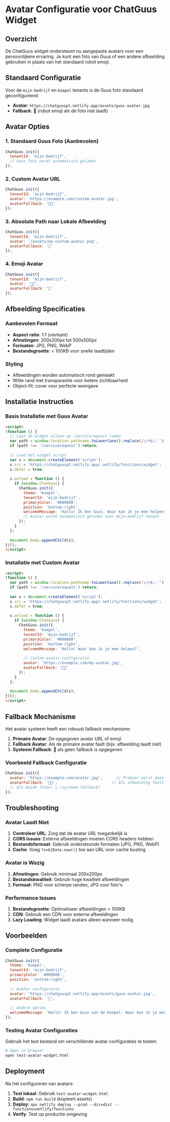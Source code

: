 # Avatar Configuratie voor ChatGuus Widget

## Overzicht

De ChatGuus widget ondersteunt nu aangepaste avatars voor een persoonlijkere ervaring. Je kunt een foto van Guus of een andere afbeelding gebruiken in plaats van het standaard robot emoji.

## Standaard Configuratie

Voor de `mijn-bedrijf` en `koepel` tenants is de Guus foto standaard geconfigureerd:
- **Avatar**: `https://chatguuspt.netlify.app/assets/guus-avatar.jpg`
- **Fallback**: 🤖 (robot emoji als de foto niet laadt)

## Avatar Opties

### 1. Standaard Guus Foto (Aanbevolen)
```javascript
ChatGuus.init({
  tenantId: 'mijn-bedrijf',
  // Guus foto wordt automatisch geladen
});
```

### 2. Custom Avatar URL
```javascript
ChatGuus.init({
  tenantId: 'mijn-bedrijf',
  avatar: 'https://example.com/custom-avatar.jpg',
  avatarFallback: '👨‍💼'
});
```

### 3. Absolute Path naar Lokale Afbeelding
```javascript
ChatGuus.init({
  tenantId: 'mijn-bedrijf',
  avatar: '/assets/my-custom-avatar.png',
  avatarFallback: '🤖'
});
```

### 4. Emoji Avatar
```javascript
ChatGuus.init({
  tenantId: 'mijn-bedrijf',
  avatar: '👨‍💼',
  avatarFallback: '🤖'
});
```

## Afbeelding Specificaties

### Aanbevolen Formaat
- **Aspect ratio**: 1:1 (vierkant)
- **Afmetingen**: 200x200px tot 500x500px
- **Formaten**: JPG, PNG, WebP
- **Bestandsgrootte**: < 100KB voor snelle laadtijden

### Styling
- Afbeeldingen worden automatisch rond gemaakt
- Witte rand met transparantie voor betere zichtbaarheid
- Object-fit: cover voor perfecte weergave

## Installatie Instructies

### Basis Installatie met Guus Avatar
```html
<script>
(function () {
  // Laat de widget alleen op /servicerequest laden
  var path = window.location.pathname.toLowerCase().replace(/\/+$/,'');
  if (path !== '/servicerequest') return;
  
  // Laad het widget script
  var s = document.createElement('script');
  s.src = 'https://chatguuspt.netlify.app/.netlify/functions/widget';
  s.defer = true;
  
  s.onload = function () {
    if (window.ChatGuus) {
      ChatGuus.init({
        theme: 'koepel',
        tenantId: 'mijn-bedrijf',
        primaryColor: '#000000',
        position: 'bottom-right',
        welcomeMessage: 'Hallo! Ik ben Guus. Waar kan ik je mee helpen?'
        // Avatar wordt automatisch geladen voor mijn-bedrijf tenant
      });
    }
  };
  
  document.body.appendChild(s);
})();
</script>
```

### Installatie met Custom Avatar
```html
<script>
(function () {
  var path = window.location.pathname.toLowerCase().replace(/\/+$/,'');
  if (path !== '/servicerequest') return;
  
  var s = document.createElement('script');
  s.src = 'https://chatguuspt.netlify.app/.netlify/functions/widget';
  s.defer = true;
  
  s.onload = function () {
    if (window.ChatGuus) {
      ChatGuus.init({
        theme: 'koepel',
        tenantId: 'mijn-bedrijf',
        primaryColor: '#000000',
        position: 'bottom-right',
        welcomeMessage: 'Hallo! Waar kan ik je mee helpen?',
        
        // Custom avatar configuratie
        avatar: 'https://example.com/my-avatar.jpg',
        avatarFallback: '👨‍💼'
      });
    }
  };
  
  document.body.appendChild(s);
})();
</script>
```

## Fallback Mechanisme

Het avatar systeem heeft een robuust fallback mechanisme:

1. **Primaire Avatar**: De opgegeven avatar URL of emoji
2. **Fallback Avatar**: Als de primaire avatar faalt (bijv. afbeelding laadt niet)
3. **Systeem Fallback**: 🤖 als geen fallback is opgegeven

### Voorbeeld Fallback Configuratie
```javascript
ChatGuus.init({
  avatar: 'https://example.com/avatar.jpg',      // Probeer eerst deze afbeelding
  avatarFallback: '👨‍💼',                        // Als afbeelding faalt, gebruik deze emoji
  // Als beide falen: 🤖 (systeem fallback)
});
```

## Troubleshooting

### Avatar Laadt Niet
1. **Controleer URL**: Zorg dat de avatar URL toegankelijk is
2. **CORS Issues**: Externe afbeeldingen moeten CORS headers hebben
3. **Bestandsformaat**: Gebruik ondersteunde formaten (JPG, PNG, WebP)
4. **Cache**: Voeg `?v=${Date.now()}` toe aan URL voor cache busting

### Avatar is Wazig
1. **Afmetingen**: Gebruik minimaal 200x200px
2. **Bestandskwaliteit**: Gebruik hoge kwaliteit afbeeldingen
3. **Formaat**: PNG voor scherpe randen, JPG voor foto's

### Performance Issues
1. **Bestandsgrootte**: Optimaliseer afbeeldingen < 100KB
2. **CDN**: Gebruik een CDN voor externe afbeeldingen
3. **Lazy Loading**: Widget laadt avatars alleen wanneer nodig

## Voorbeelden

### Complete Configuratie
```javascript
ChatGuus.init({
  theme: 'koepel',
  tenantId: 'mijn-bedrijf',
  primaryColor: '#000000',
  position: 'bottom-right',
  
  // Avatar configuratie
  avatar: 'https://chatguuspt.netlify.app/assets/guus-avatar.jpg',
  avatarFallback: '🤖',
  
  // Andere opties
  welcomeMessage: 'Hallo! Ik ben Guus van de Koepel. Waar kan ik je mee helpen?'
});
```

### Testing Avatar Configuraties
Gebruik het test bestand om verschillende avatar configuraties te testen:
```bash
# Open in browser
open test-avatar-widget.html
```

## Deployment

Na het configureren van avatars:

1. **Test lokaal**: Gebruik `test-avatar-widget.html`
2. **Build**: `npm run build` (kopieert assets)
3. **Deploy**: `npx netlify deploy --prod --dir=dist --functions=netlify/functions`
4. **Verify**: Test op productie omgeving
